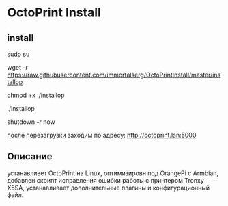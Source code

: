 # OctoPrint Install

## install

sudo su

wget -r https://raw.githubusercontent.com/immortalserg/OctoPrintInstall/master/installop

chmod +x ./installop

./installop

shutdown -r now

после перезагрузки заходим по адресу: http://octoprint.lan:5000

## Описание

устанавливет OctoPrint на Linux, оптимизировн под OrangePi c Armbian, добавлен скрипт исправления ошибки работы с принтером Tronxy X5SA, устанавливает дополнительные плагины и конфигурационный файл.

